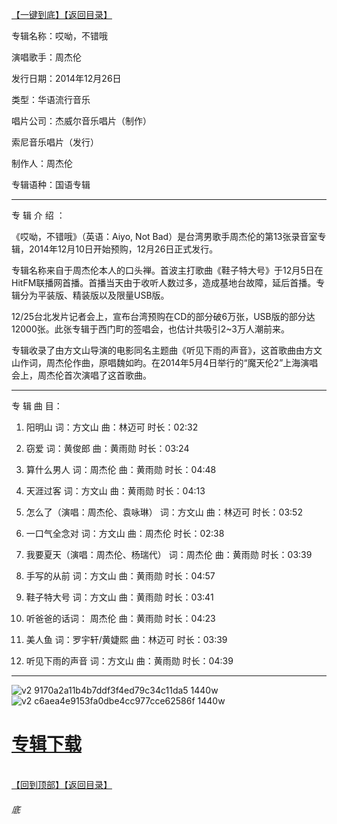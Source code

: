 [【一键到底】](#底)[【返回目录】](/README.md)

专辑名称：哎呦，不错哦

演唱歌手：周杰伦

发行日期：2014年12月26日

类型：华语流行音乐

唱片公司：杰威尔音乐唱片（制作）

索尼音乐唱片（发行）

制作人：周杰伦

专辑语种：国语专辑

------------
专 辑 介 绍 ：

《哎呦，不错哦》（英语：Aiyo, Not Bad）是台湾男歌手周杰伦的第13张录音室专辑，2014年12月10日开始预购，12月26日正式发行。

专辑名称来自于周杰伦本人的口头禅。首波主打歌曲《鞋子特大号》于12月5日在HitFM联播网首播。首播当天由于收听人数过多，造成基地台故障，延后首播。专辑分为平装版、精装版以及限量USB版。

12/25台北发片记者会上，宣布台湾预购在CD的部分破6万张，USB版的部分达12000张。此张专辑于西门町的签唱会，也估计共吸引2~3万人潮前来。

专辑收录了由方文山导演的电影同名主题曲《听见下雨的声音》，这首歌曲由方文山作词，周杰伦作曲，原唱魏如昀。在2014年5月4日举行的“魔天伦2”上海演唱会上，周杰伦首次演唱了这首歌曲。

------------
专 辑 曲 目：

1.	阳明山	  词：方文山	  曲：林迈可	  时长：02:32

2.	窃爱	词：黄俊郎	曲：黄雨勋	时长：03:24

3.	算什么男人	词：周杰伦	曲：黄雨勋	时长：04:48

4.	天涯过客	词：方文山	曲：黄雨勋	时长：04:13

5.	怎么了（演唱：周杰伦、袁咏琳）	词：方文山	曲：林迈可	时长：03:52

6.	一口气全念对	词：方文山	曲：周杰伦	时长：02:38

7.	我要夏天（演唱：周杰伦、杨瑞代）	词：周杰伦	曲：黄雨勋	时长：03:39

8.	手写的从前	词：方文山	曲：黄雨勋	时长：04:57

9.	鞋子特大号	词：方文山	曲：黄雨勋	时长：03:41

10.	听爸爸的话词：	周杰伦	曲：黄雨勋	时长：04:23

11.	美人鱼	词：罗宇轩/黄婕熙	曲：林迈可	时长：03:39

12.	听见下雨的声音	词：方文山	曲：黄雨勋	时长：04:39

------------
![v2 9170a2a11b4b7ddf3f4ed79c34c11da5 1440w](https://image.acg.lol/file/2025/10/03/v2-9170a2a11b4b7ddf3f4ed79c34c11da5_1440w.png)
![v2 c6aea4e9153fa0dbe4cc977cce62586f 1440w](https://image.acg.lol/file/2025/10/03/v2-c6aea4e9153fa0dbe4cc977cce62586f_1440w.png)

# [专辑下载](https://474b.com/file/25713053-438239630)
<br>[【回到顶部】](#readme)[【返回目录】](/README.md)
###### 底
